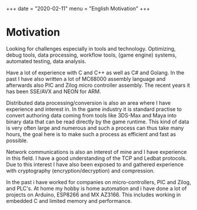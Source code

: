 +++
date = "2020-02-11"
menu = "English Motivation"
+++

# Motivation

Looking for challenges especially in tools and technology. Optimizing, debug tools, data processing, workflow tools, (game engine) systems, automated testing, data analysis.

Have a lot of experience with C and C++ as well as C# and Golang. In the past I have also written a lot of MC68000 assembly language and afterwards also PIC and Zilog micro controller assembly. The recent years it has been SSE/AVX and NEON for ARM.

Distributed data processing/conversion is also an area where I have experience and interest in. In the game industry it is standard practise to convert authoring data coming from tools like 3DS-Max and Maya into binary data that can be read directly by the game runtime. This kind of data is very often large and numerous and such a process can thus take many hours, the goal here is to make such a process as efficient and fast as possible.

Network communications is also an interest of mine and I have experience in this field. I have a good understanding of the TCP and Ledbat protocols. Due to this interest I have also been exposed to and gathered experience with cryptography (encryption/decryption) and compression.

In the past i have worked for companies on micro-controllers, PIC and Zilog, and PLC's. At home my hobby is home automation and i have done a lot of projects on Arduino, ESP8266 and MX AZ3166. This includes working in embedded C and limited memory and performance.
